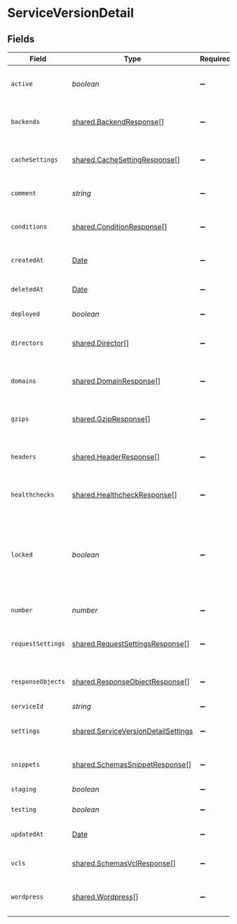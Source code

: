 # ServiceVersionDetail


## Fields

| Field                                                                                         | Type                                                                                          | Required                                                                                      | Description                                                                                   | Example                                                                                       |
| --------------------------------------------------------------------------------------------- | --------------------------------------------------------------------------------------------- | --------------------------------------------------------------------------------------------- | --------------------------------------------------------------------------------------------- | --------------------------------------------------------------------------------------------- |
| `active`                                                                                      | *boolean*                                                                                     | :heavy_minus_sign:                                                                            | Whether this is the active version or not.                                                    |                                                                                               |
| `backends`                                                                                    | [shared.BackendResponse](../../models/shared/backendresponse.md)[]                            | :heavy_minus_sign:                                                                            | List of backends associated to this service.                                                  |                                                                                               |
| `cacheSettings`                                                                               | [shared.CacheSettingResponse](../../models/shared/cachesettingresponse.md)[]                  | :heavy_minus_sign:                                                                            | List of cache settings associated to this service.                                            |                                                                                               |
| `comment`                                                                                     | *string*                                                                                      | :heavy_minus_sign:                                                                            | A freeform descriptive note.                                                                  |                                                                                               |
| `conditions`                                                                                  | [shared.ConditionResponse](../../models/shared/conditionresponse.md)[]                        | :heavy_minus_sign:                                                                            | List of conditions associated to this service.                                                |                                                                                               |
| `createdAt`                                                                                   | [Date](https://developer.mozilla.org/en-US/docs/Web/JavaScript/Reference/Global_Objects/Date) | :heavy_minus_sign:                                                                            | Date and time in ISO 8601 format.                                                             | 2020-04-09T18:14:30Z                                                                          |
| `deletedAt`                                                                                   | [Date](https://developer.mozilla.org/en-US/docs/Web/JavaScript/Reference/Global_Objects/Date) | :heavy_minus_sign:                                                                            | Date and time in ISO 8601 format.                                                             | 2020-04-09T18:14:30Z                                                                          |
| `deployed`                                                                                    | *boolean*                                                                                     | :heavy_minus_sign:                                                                            | Unused at this time.                                                                          |                                                                                               |
| `directors`                                                                                   | [shared.Director](../../models/shared/director.md)[]                                          | :heavy_minus_sign:                                                                            | List of directors associated to this service.                                                 |                                                                                               |
| `domains`                                                                                     | [shared.DomainResponse](../../models/shared/domainresponse.md)[]                              | :heavy_minus_sign:                                                                            | List of domains associated to this service.                                                   |                                                                                               |
| `gzips`                                                                                       | [shared.GzipResponse](../../models/shared/gzipresponse.md)[]                                  | :heavy_minus_sign:                                                                            | List of gzip rules associated to this service.                                                |                                                                                               |
| `headers`                                                                                     | [shared.HeaderResponse](../../models/shared/headerresponse.md)[]                              | :heavy_minus_sign:                                                                            | List of headers associated to this service.                                                   |                                                                                               |
| `healthchecks`                                                                                | [shared.HealthcheckResponse](../../models/shared/healthcheckresponse.md)[]                    | :heavy_minus_sign:                                                                            | List of healthchecks associated to this service.                                              |                                                                                               |
| `locked`                                                                                      | *boolean*                                                                                     | :heavy_minus_sign:                                                                            | Whether this version is locked or not. Objects can not be added or edited on locked versions. |                                                                                               |
| `number`                                                                                      | *number*                                                                                      | :heavy_minus_sign:                                                                            | The number of this version.                                                                   | 1                                                                                             |
| `requestSettings`                                                                             | [shared.RequestSettingsResponse](../../models/shared/requestsettingsresponse.md)[]            | :heavy_minus_sign:                                                                            | List of request settings for this service.                                                    |                                                                                               |
| `responseObjects`                                                                             | [shared.ResponseObjectResponse](../../models/shared/responseobjectresponse.md)[]              | :heavy_minus_sign:                                                                            | List of response objects for this service.                                                    |                                                                                               |
| `serviceId`                                                                                   | *string*                                                                                      | :heavy_minus_sign:                                                                            | N/A                                                                                           | SU1Z0isxPaozGVKXdv0eY                                                                         |
| `settings`                                                                                    | [shared.ServiceVersionDetailSettings](../../models/shared/serviceversiondetailsettings.md)    | :heavy_minus_sign:                                                                            | List of default settings for this service.                                                    |                                                                                               |
| `snippets`                                                                                    | [shared.SchemasSnippetResponse](../../models/shared/schemassnippetresponse.md)[]              | :heavy_minus_sign:                                                                            | List of VCL snippets for this service.                                                        |                                                                                               |
| `staging`                                                                                     | *boolean*                                                                                     | :heavy_minus_sign:                                                                            | Unused at this time.                                                                          |                                                                                               |
| `testing`                                                                                     | *boolean*                                                                                     | :heavy_minus_sign:                                                                            | Unused at this time.                                                                          |                                                                                               |
| `updatedAt`                                                                                   | [Date](https://developer.mozilla.org/en-US/docs/Web/JavaScript/Reference/Global_Objects/Date) | :heavy_minus_sign:                                                                            | Date and time in ISO 8601 format.                                                             | 2020-04-09T18:14:30Z                                                                          |
| `vcls`                                                                                        | [shared.SchemasVclResponse](../../models/shared/schemasvclresponse.md)[]                      | :heavy_minus_sign:                                                                            | List of VCL files for this service.                                                           |                                                                                               |
| `wordpress`                                                                                   | [shared.Wordpress](../../models/shared/wordpress.md)[]                                        | :heavy_minus_sign:                                                                            | A list of Wordpress rules with this service.                                                  |                                                                                               |